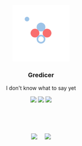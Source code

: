 
<p align="center"><img src="img/animation_200_kytszf9g.gif" width="150"/>
<h3 align="center"><strong>Gredicer</strong></h3>
<p align="center">I don't know what to say yet</p>

<p align="center"> 
    <img src="https://visitor-badge.glitch.me/badge?page_id=gredicer.gredicer"/>
    <img src="https://img.shields.io/badge/language-kotlin-orange.svg"/>
    <img src="https://img.shields.io/badge/license-Apache-blue"/> 
</p>

<br/>
<br/>
<br/>
<p align="center"> 
<img src="https://github-readme-stats.vercel.app/api?username=Gredicer" /> 
&nbsp &nbsp <img src="https://github-readme-stats.vercel.app/api/top-langs/?username=Gredicer" /> </p>


